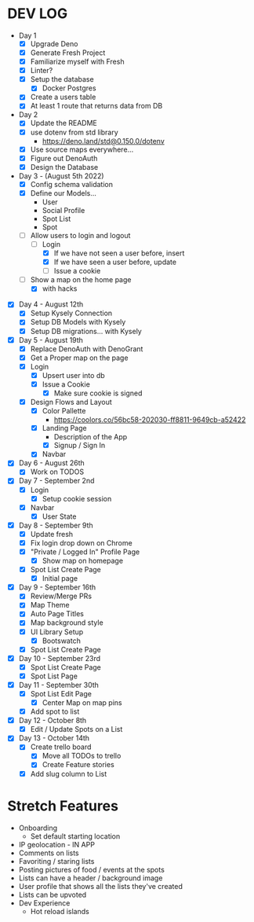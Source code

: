 # DEV LOG

* Day 1
  * [x] Upgrade Deno
  * [x] Generate Fresh Project
  * [x] Familiarize myself with Fresh
  * [x] Linter?
  * [x] Setup the database
    * [x] Docker Postgres
  * [x] Create a users table
  * [x] At least 1 route that returns data from DB
* Day 2
  * [x] Update the README
  * [x] use dotenv from std library
    * https://deno.land/std@0.150.0/dotenv
  * [x] Use source maps everywhere...
  * [x] Figure out DenoAuth
  * [x] Design the Database
* Day 3 - (August 5th 2022)
  * [x] Config schema validation
  * [x] Define our Models...
    * User
    * Social Profile
    * Spot List
    * Spot
  * [ ] Allow users to login and logout
    * [ ] Login
      * [x] If we have not seen a user before, insert
      * [x] If we have seen a user before, update
      * [ ] Issue a cookie
  * [ ] Show a map on the home page
    * [x] with hacks
* [x] Day 4 - August 12th
  * [x] Setup Kysely Connection
  * [x] Setup DB Models with Kysely
  * [x] Setup DB migrations... with Kysely
* [x] Day 5 - August 19th
  * [x] Replace DenoAuth with DenoGrant
  * [x] Get a Proper map on the page
  * [x] Login
    * [x] Upsert user into db
    * [x] Issue a Cookie
      * [x] Make sure cookie is signed
  * [x] Design Flows and Layout
    * [x] Color Pallette
      * https://coolors.co/56bc58-202030-ff8811-9649cb-a52422
    * [x] Landing Page
      * Description of the App
      * [x] Signup / Sign In
    * [x] Navbar
* [x] Day 6 - August 26th
  * [x] Work on TODOS
* [x] Day 7 - September 2nd
  * [x] Login
    * [x] Setup cookie session
  * [x] Navbar
    * [x] User State
* [x] Day 8 - September 9th
  * [x] Update fresh
  * [x] Fix login drop down on Chrome
  * [x] "Private / Logged In" Profile Page
    * [x] Show map on homepage
  * [x] Spot List Create Page
    * [x] Initial page
* [x] Day 9 - September 16th
  * [x] Review/Merge PRs
  * [x] Map Theme
  * [x] Auto Page Titles
  * [x] Map background style
  * [x] UI Library Setup
    * [x] Bootswatch
  * [x] Spot List Create Page
* [x] Day 10 - September 23rd
  * [x] Spot List Create Page
  * [x] Spot List Page
* [x] Day 11 - September 30th
  * [x] Spot List Edit Page
    * [x] Center Map on map pins
  * [x] Add spot to list
* [x] Day 12 - October 8th
  * [x] Edit / Update Spots on a List
* [x] Day 13 - October 14th
  * [x] Create trello board
    * [x] Move all TODOs to trello
    * [x] Create Feature stories
  * [x] Add slug column to List

# Stretch Features

* Onboarding
  * Set default starting location
* IP geolocation - IN APP
* Comments on lists
* Favoriting / staring lists
* Posting pictures of food / events at the spots
* Lists can have a header / background image
* User profile that shows all the lists they've created
* Lists can be upvoted
* Dev Experience
  * Hot reload islands